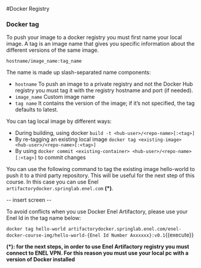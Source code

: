#Docker Registry


### Docker tag
To push your image to a docker registry you must first name your local image.
A tag is an image name that gives you specific information about the different versions of the
same image.

`hostname/image_name:tag_name`

The name is made up slash-separated name components:
- `hostname` To push an image to a private registry and not the Docker Hub registry you 
  must tag it with the registry hostname and port (if needed).
- `image_name` Custom image name
- `tag name` It contains the version of the image; if it’s not specified, the tag defaults to latest.


You can tag local image by different ways:
- During building, using docker `build -t <hub-user>/<repo-name>[:<tag>]`
- By re-tagging an existing local image `docker tag <existing-image> <hub-user>/<repo-name>[:<tag>]`
- By using `docker commit <existing-container> <hub-user>/<repo-name>[:<tag>]` to commit changes

You can use the following command to tag the existing image hello-world to push it to a 
third party repository. This will be useful for the next step of this course.
In this case you can use Enel `artifactorydocker.springlab.enel.com` **(\*)**.

-- insert screen --

To avoid conflicts
when you use Docker Enel Artifactory, please use your Enel Id in the tag name below:

`docker tag hello-world artifactorydocker.springlab.enel.com/enel-docker-course-img/hello-world-{Enel Id Number Axxxxxx}:v0.1`{{execute}}

**(\*): for the next steps, in order to use Enel Artifactory registry you must connect
to ENEL VPN. For this reason you must use your local pc with a version of Docker installed**







